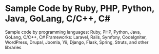 # Sample Code by Ruby, PHP, Python, Java, GoLang, C/C++, C# 
Sample code by programming languages: Ruby, PHP, Python, Java, GoLang, C/C++, C#
Frameworks: Laravel, Rails, Symfony, CodeIgniter, WordPress, Drupal, Joomla, Yii, Django, Flask, Spring, Struts, and other libraries
